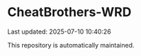 # CheatBrothers-WRD

Last updated: 2025-07-10 10:40:26

This repository is automatically maintained.
